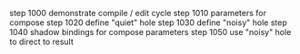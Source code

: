 step 1000 demonstrate compile / edit cycle
step 1010 parameters for compose
step 1020 define "quiet" hole
step 1030 define "noisy" hole
step 1040 shadow bindings for compose parameters
step 1050 use "noisy" hole to direct to result
